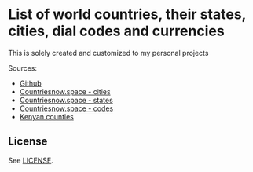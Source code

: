 # List of world countries, their states, cities, dial codes and currencies

This is solely created and customized to my personal projects

Sources:

* [Github](https://raw.githubusercontent.com/mledoze/countries/master/dist/countries-unescaped.json)
* [Countriesnow.space - cities](https://countriesnow.space/api/v0.1/countries)
* [Countriesnow.space - states](https://countriesnow.space/api/v0.1/countries/states)
* [Countriesnow.space - codes](https://countriesnow.space/api/v0.1/countries/codes)
* [Kenyan counties](https://counties-kenya.herokuapp.com/api/v1)

## License
See [LICENSE](https://github.com/yusuf-khamis/countries/blob/master/LICENSE).
